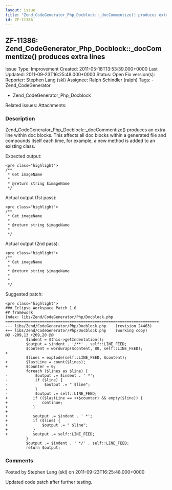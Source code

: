```yaml
---
layout: issue
title: "Zend_CodeGenerator_Php_Docblock::_docCommentize() produces extra lines"
id: ZF-11386
---
```


ZF-11386: Zend\_CodeGenerator\_Php\_Docblock::\_docCommentize() produces extra lines
------------------------------------------------------------------------------------

 Issue Type: Improvement Created: 2011-05-18T13:53:39.000+0000 Last Updated: 2011-09-23T16:25:48.000+0000 Status: Open Fix version(s): 
 Reporter:  Stephen Lang (skl)  Assignee:  Ralph Schindler (ralph)  Tags: - Zend\_CodeGenerator
- Zend\_CodeGenerator\_Php\_Docblock
 
 Related issues: 
 Attachments: 
### Description

Zend\_CodeGenerator\_Php\_Docblock::\_docCommentize() produces an extra line within doc blocks. This affects all doc blocks within a generated file and compounds itself each time, for example, a new method is added to an existing class.

Expected output:

 
    <pre class="highlight">
    /**
     * Get imageName
     *
     * @return string $imageName
     */


Actual output (1st pass):

 
    <pre class="highlight">
    /**
     * Get imageName
     *
     * @return string $imageName
     *
     */


Actual output (2nd pass):

 
    <pre class="highlight">
    /**
     * Get imageName
     *
     * @return string $imageName
     *
     *
     */


Suggested patch:

 
    <pre class="highlight">
    ### Eclipse Workspace Patch 1.0
    #P framework
    Index: libs/Zend/CodeGenerator/Php/Docblock.php
    ===================================================================
    --- libs/Zend/CodeGenerator/Php/Docblock.php    (revision 24463)
    +++ libs/Zend/CodeGenerator/Php/Docblock.php    (working copy)
    @@ -209,13 +209,20 @@
             $indent = $this->getIndentation();
             $output = $indent . '/**' . self::LINE_FEED;
             $content = wordwrap($content, 80, self::LINE_FEED);
    +        
             $lines = explode(self::LINE_FEED, $content);
    +        $lastLine = count($lines);
    +        $counter = 0;
             foreach ($lines as $line) {
    -            $output .= $indent . ' *';
    -            if ($line) {
    -                $output .= " $line";
    -            }
    -            $output .= self::LINE_FEED;
    +           if (($lastLine == ++$counter) && empty($line)) {
    +               continue;
    +           }
    +           
    +           $output .= $indent . ' *';
    +           if ($line) {
    +               $output .= " $line";
    +           }
    +           $output .= self::LINE_FEED;
             }
             $output .= $indent . ' */' . self::LINE_FEED;
             return $output;


 

 

### Comments

Posted by Stephen Lang (skl) on 2011-09-23T16:25:48.000+0000

Updated code patch after further testing.

 

 